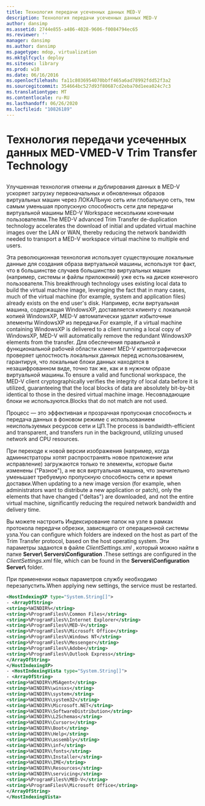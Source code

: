 ```yaml
---
title: Технология передачи усеченных данных MED-V
description: Технология передачи усеченных данных MED-V
author: dansimp
ms.assetid: 2744e855-a486-4028-9606-f0084794ec65
ms.reviewer: ''
manager: dansimp
ms.author: dansimp
ms.pagetype: mdop, virtualization
ms.mktglfcycl: deploy
ms.sitesec: library
ms.prod: w10
ms.date: 06/16/2016
ms.openlocfilehash: fa11c8036954070bbff465a6ad78992fdd52f3a2
ms.sourcegitcommit: 354664bc527d93f80687cd2eba70d1eea024c7c3
ms.translationtype: MT
ms.contentlocale: ru-RU
ms.lasthandoff: 06/26/2020
ms.locfileid: "10826189"
---
```

# <span data-ttu-id="a2a3b-103">Технология передачи усеченных данных MED-V</span><span class="sxs-lookup"><span data-stu-id="a2a3b-103">MED-V Trim Transfer Technology</span></span>


## <a href="" id="bkmk-medvtrimtransfertechnology"></a>


<span data-ttu-id="a2a3b-104">Улучшенная технология отмены и дублирования данных в MED-V ускоряет загрузку первоначальных и обновленных образов виртуальных машин через ЛОКАЛЬную сеть или глобальную сеть, тем самым уменьшая пропускную способность сети для передачи виртуальной машины MED-V Workspace нескольким конечным пользователям.</span><span class="sxs-lookup"><span data-stu-id="a2a3b-104">The MED-V advanced Trim Transfer de-duplication technology accelerates the download of initial and updated virtual machine images over the LAN or WAN, thereby reducing the network bandwidth needed to transport a MED-V workspace virtual machine to multiple end users.</span></span>

<span data-ttu-id="a2a3b-105">Эта революционная технология использует существующие локальные данные для создания образа виртуальной машины, используя тот факт, что в большинстве случаев большинство виртуальных машин (например, системы и файлы приложений) уже есть на диске конечного пользователя.</span><span class="sxs-lookup"><span data-stu-id="a2a3b-105">This breakthrough technology uses existing local data to build the virtual machine image, leveraging the fact that in many cases, much of the virtual machine (for example, system and application files) already exists on the end user's disk.</span></span> <span data-ttu-id="a2a3b-106">Например, если виртуальная машина, содержащая WindowsXP, доставляется клиенту с локальной копией WindowsXP, MED-V автоматически удалит избыточные элементы WindowsXP из передачи.</span><span class="sxs-lookup"><span data-stu-id="a2a3b-106">For example, if a virtual machine containing WindowsXP is delivered to a client running a local copy of WindowsXP, MED-V will automatically remove the redundant WindowsXP elements from the transfer.</span></span> <span data-ttu-id="a2a3b-107">Для обеспечения правильной и функциональной рабочей области клиент MED-V криптографически проверяет целостность локальных данных перед использованием, гарантируя, что локальные блоки данных находятся в незашифрованном виде, точно так же, как и в нужном образе виртуальной машины.</span><span class="sxs-lookup"><span data-stu-id="a2a3b-107">To ensure a valid and functional workspace, the MED-V client cryptographically verifies the integrity of local data before it is utilized, guaranteeing that the local blocks of data are absolutely bit-by-bit identical to those in the desired virtual machine image.</span></span> <span data-ttu-id="a2a3b-108">Несовпадающие блоки не используются.</span><span class="sxs-lookup"><span data-stu-id="a2a3b-108">Blocks that do not match are not used.</span></span>

<span data-ttu-id="a2a3b-109">Процесс — это эффективная и прозрачная пропускная способность и передача данных в фоновом режиме с использованием неиспользуемых ресурсов сети и ЦП.</span><span class="sxs-lookup"><span data-stu-id="a2a3b-109">The process is bandwidth-efficient and transparent, and transfers run in the background, utilizing unused network and CPU resources.</span></span>

<span data-ttu-id="a2a3b-110">При переходе к новой версии изображения (например, когда администраторы хотят распространять новое приложение или исправление) загружаются только те элементы, которые были изменены ("Разное"), а не вся виртуальная машина, что значительно уменьшает требуемую пропускную способность сети и время доставки.</span><span class="sxs-lookup"><span data-stu-id="a2a3b-110">When updating to a new image version (for example, when administrators want to distribute a new application or patch), only the elements that have changed ("deltas") are downloaded, and not the entire virtual machine, significantly reducing the required network bandwidth and delivery time.</span></span>

<span data-ttu-id="a2a3b-111">Вы можете настроить Индексирование папок на узле в рамках протокола передачи обрезки, зависящего от операционной системы узла.</span><span class="sxs-lookup"><span data-stu-id="a2a3b-111">You can configure which folders are indexed on the host as part of the Trim Transfer protocol, based on the host operating system.</span></span> <span data-ttu-id="a2a3b-112">Эти параметры задаются в файле *ClientSettings.xml* , который можно найти в папке **Server\\ Servers\\Configuration** .</span><span class="sxs-lookup"><span data-stu-id="a2a3b-112">These settings are configured in the *ClientSettings.xml* file, which can be found in the **Servers\\Configuration Server\\** folder.</span></span>

<span data-ttu-id="a2a3b-113">При применении новых параметров службу необходимо перезапустить.</span><span class="sxs-lookup"><span data-stu-id="a2a3b-113">When applying new settings, the service must be restarted.</span></span>

```xml
<HostIndexingXP type="System.String[]"> 
- <ArrayOfString>
<string>%WINDIR%</string> 
<string>%ProgramFiles%\Common Files</string> 
<string>%ProgramFiles%\Internet Explorer</string> 
<string>%ProgramFiles%\MED-V</string> 
<string>%ProgramFiles%\Microsoft Office</string> 
<string>%ProgramFiles%\Windows NT</string> 
<string>%ProgramFiles%\Messenger</string> 
<string>%ProgramFiles%\Adobe</string> 
<string>%ProgramFiles%\Outlook Express</string> 
</ArrayOfString> 
</HostIndexingXP> 
- <HostIndexingVista type="System.String[]"> 
- <ArrayOfString> 
<string>%WINDIR%\MSAgent</string> 
<string>%WINDIR%\winsxs</string> 
<string>%WINDIR%\system</string> 
<string>%WINDIR%\system32</string> 
<string>%WINDIR%\Microsoft.NET</string> 
<string>%WINDIR%\SoftwareDistribution</string> 
<string>%WINDIR%\L2Schemas</string> 
<string>%WINDIR%\Cursors</string> 
<string>%WINDIR%\Boot</string> 
<string>%WINDIR%\Help</string> 
<string>%WINDIR%\assembly</string> 
<string>%WINDIR%\inf</string> 
<string>%WINDIR%\fonts</string> 
<string>%WINDIR%\Installer</string> 
<string>%WINDIR%\IME</string> 
<string>%WINDIR%\Resources</string> 
<string>%WINDIR%\servicing</string> 
<string>%ProgramFiles%\MED-V</string> 
<string>%ProgramFiles%\Microsoft Office</string> 
</ArrayOfString> 
</HostIndexingVista>
```

 

 





